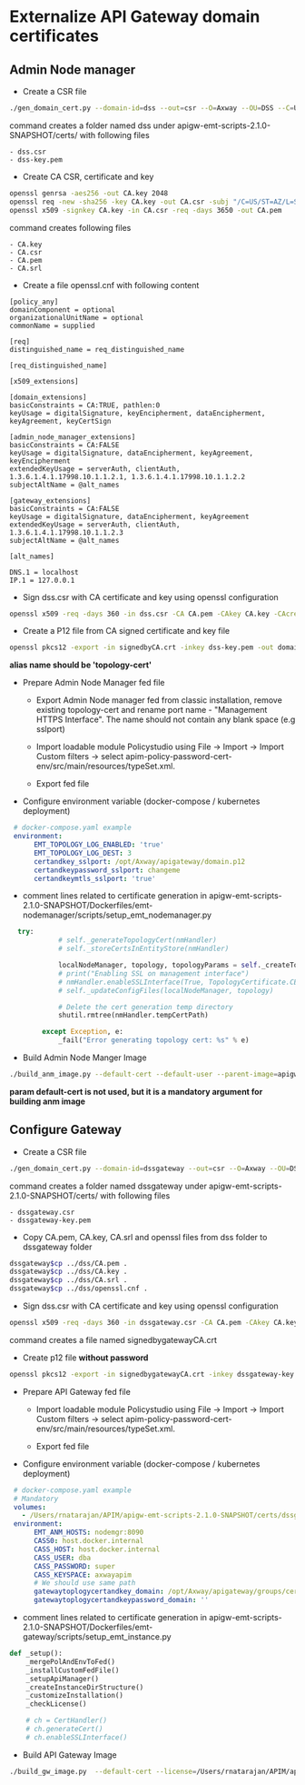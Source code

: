 # Externalize API Gateway domain certificates

## Admin Node manager

- Create a CSR file
```bash
./gen_domain_cert.py --domain-id=dss --out=csr --O=Axway --OU=DSS --C=US --ST=AZ --L=Scottsdale --pass-file=rootcerts/pass.txt
```
command creates a folder named dss under apigw-emt-scripts-2.1.0-SNAPSHOT/certs/ with following files

    - dss.csr
    - dss-key.pem

- Create CA CSR, certificate and key
```bash
openssl genrsa -aes256 -out CA.key 2048
openssl req -new -sha256 -key CA.key -out CA.csr -subj "/C=US/ST=AZ/L=Scottsdale/O=AXWAY/CN=CACERTIFICATE"
openssl x509 -signkey CA.key -in CA.csr -req -days 3650 -out CA.pem
```
command creates following files

    - CA.key
    - CA.csr
    - CA.pem
    - CA.srl

- Create a file openssl.cnf with following content

```text
[policy_any]
domainComponent = optional
organizationalUnitName = optional
commonName = supplied

[req]
distinguished_name = req_distinguished_name

[req_distinguished_name]

[x509_extensions]

[domain_extensions]
basicConstraints = CA:TRUE, pathlen:0
keyUsage = digitalSignature, keyEncipherment, dataEncipherment, keyAgreement, keyCertSign

[admin_node_manager_extensions]
basicConstraints = CA:FALSE
keyUsage = digitalSignature, dataEncipherment, keyAgreement, keyEncipherment
extendedKeyUsage = serverAuth, clientAuth, 1.3.6.1.4.1.17998.10.1.1.2.1, 1.3.6.1.4.1.17998.10.1.1.2.2
subjectAltName = @alt_names

[gateway_extensions]
basicConstraints = CA:FALSE
keyUsage = digitalSignature, dataEncipherment, keyAgreement
extendedKeyUsage = serverAuth, clientAuth, 1.3.6.1.4.1.17998.10.1.1.2.3
subjectAltName = @alt_names

[alt_names]

DNS.1 = localhost
IP.1 = 127.0.0.1

```

- Sign dss.csr with CA certificate and key using openssl configuration 

```bash
openssl x509 -req -days 360 -in dss.csr -CA CA.pem -CAkey CA.key -CAcreateserial -out signedbyCA.crt -sha256 -extensions admin_node_manager_extensions -extfile openssl.cnf
```

- Create a P12 file from CA signed certificate and key file

```bash
openssl pkcs12 -export -in signedbyCA.crt -inkey dss-key.pem -out domain.p12 -chain -CAfile CA.pem -name 'topology-cert'
```
**alias name should be 'topology-cert'**

- Prepare Admin Node Manager fed file

    - Export Admin Node manager fed from classic installation, remove existing topology-cert and rename port name - "Management HTTPS Interface". The name should not contain any blank space (e.g sslport)

    - Import loadable module
  Policystudio using File -> Import -> Import Custom filters -> select apim-policy-password-cert-env/src/main/resources/typeSet.xml.
      
    - Export fed file
    
- Configure environment variable (docker-compose / kubernetes deployment)

```yaml
 # docker-compose.yaml example
 environment:
      EMT_TOPOLOGY_LOG_ENABLED: 'true'
      EMT_TOPOLOGY_LOG_DEST: 3
      certandkey_sslport: /opt/Axway/apigateway/domain.p12
      certandkeypassword_sslport: changeme
      certandkeymtls_sslport: 'true'
```
    
- comment lines related to certificate generation in apigw-emt-scripts-2.1.0-SNAPSHOT/Dockerfiles/emt-nodemanager/scripts/setup_emt_nodemanager.py
```python
  try:
            # self._generateTopologyCert(nmHandler)
            # self._storeCertsInEntityStore(nmHandler)

            localNodeManager, topology, topologyParams = self._createTopologyJson()
            # print("Enabling SSL on management interface")
            # nmHandler.enableSSLInterface(True, TopologyCertificate.CERT_ALIAS, topologyParams)
            # self._updateConfigFiles(localNodeManager, topology)

            # Delete the cert generation temp directory
            shutil.rmtree(nmHandler.tempCertPath)

        except Exception, e:
            _fail("Error generating topology cert: %s" % e)
```
- Build Admin Node Manger Image

```bash
./build_anm_image.py --default-cert --default-user --parent-image=apigw-base --merge-dir=/Users/rnatarajan/APIM/apigw-emt-scripts-2.1.0-SNAPSHOT/apigateway --fed extanm.fed --out-image=admin-node-manager-ext-ca-env:latest
```
**param default-cert is not used, but it is a mandatory argument for building anm image**

## Configure Gateway

- Create a CSR file

```bash
./gen_domain_cert.py --domain-id=dssgateway --out=csr --O=Axway --OU=DSS --C=US --ST=AZ --L=Scottsdale --pass-file=rootcerts/pass.txt
```
command creates a folder named dssgateway under apigw-emt-scripts-2.1.0-SNAPSHOT/certs/ with following files

    - dssgateway.csr
    - dssgateway-key.pem
- Copy CA.pem, CA.key, CA.srl and openssl files from dss folder to dssgateway folder

```bash
dssgateway$cp ../dss/CA.pem .
dssgateway$cp ../dss/CA.key .
dssgateway$cp ../dss/CA.srl .
dssgateway$cp ../dss/openssl.cnf .
```
- Sign dss.csr with CA certificate and key using openssl configuration

```bash
openssl x509 -req -days 360 -in dssgateway.csr -CA CA.pem -CAkey CA.key -CAcreateserial -out signedbygatewayCA.crt -sha256 -extensions gateway_extensions -extfile openssl.cnf
```

command creates a file named signedbygatewayCA.crt

- Create p12 file **without password**

```bash
openssl pkcs12 -export -in signedbygatewayCA.crt -inkey dssgateway-key.pem -out topology.p12 -chain -CAfile CA.pem -name 'topology-cert' -passout pass:
```

- Prepare API Gateway fed file

    - Import loadable module
      Policystudio using File -> Import -> Import Custom filters -> select apim-policy-password-cert-env/src/main/resources/typeSet.xml.

    - Export fed file

- Configure environment variable (docker-compose / kubernetes deployment)

```yaml
 # docker-compose.yaml example
 # Mandatory 
 volumes:
   - /Users/rnatarajan/APIM/apigw-emt-scripts-2.1.0-SNAPSHOT/certs/dssgateway/p12:/opt/Axway/apigateway/groups/certs/
 environment:
      EMT_ANM_HOSTS: nodemgr:8090
      CASS0: host.docker.internal
      CASS_HOST: host.docker.internal
      CASS_USER: dba
      CASS_PASSWORD: super
      CASS_KEYSPACE: axwayapim
      # We should use same path
      gatewaytoplogycertandkey_domain: /opt/Axway/apigateway/groups/certs/topology.p12
      gatewaytoplogycertandkeypassword_domain: ''
```

- comment lines related to certificate generation in apigw-emt-scripts-2.1.0-SNAPSHOT/Dockerfiles/emt-gateway/scripts/setup_emt_instance.py

```python
def _setup():
    _mergePolAndEnvToFed()
    _installCustomFedFile()
    _setupApiManager()
    _createInstanceDirStructure()
    _customizeInstallation()
    _checkLicense()

    # ch = CertHandler()
    # ch.generateCert()
    # ch.enableSSLInterface()
```

- Build API Gateway Image
```bash
./build_gw_image.py  --default-cert --license=/Users/rnatarajan/APIM/apigw-emt-scripts-2.1.0-SNAPSHOT/licenses/apim.lic --parent-image=apigw-base --merge-dir=/Users/rnatarajan/APIM/apigw-emt-scripts-2.1.0-SNAPSHOT/apigateway --fed=container_env.fed --out-image=apim-cert-ca-env:latest
```